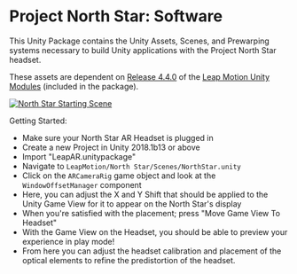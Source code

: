 # Project North Star: Software

This Unity Package contains the Unity Assets, Scenes, and Prewarping systems necessary to build Unity applications with the Project North Star headset.

These assets are dependent on [Release 4.4.0](https://github.com/leapmotion/UnityModules/pull/1010) of the [Leap Motion Unity Modules](https://github.com/leapmotion/UnityModules) (included in the package).

[![North Star Starting Scene](https://i.imgur.com/or9KhyJ.png)](https://github.com/leapmotion/ProjectNorthStar/tree/master/Software)


Getting Started:
  - Make sure your North Star AR Headset is plugged in
  - Create a new Project in Unity 2018.1b13 or above
  - Import "LeapAR.unitypackage"
  - Navigate to `LeapMotion/North Star/Scenes/NorthStar.unity`
  - Click on the `ARCameraRig` game object and look at the `WindowOffsetManager` component
  - Here, you can adjust the X and Y Shift that should be applied to the Unity Game View for it to appear on the North Star's display
  - When you're satisfied with the placement; press "Move Game View To Headset"
  - With the Game View on the Headset, you should be able to preview your experience in play mode!
  - From here you can adjust the headset calibration and placement of the optical elements to refine the predistortion of the headset.
